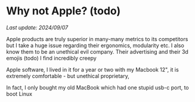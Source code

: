 # Why not Apple? (todo)

*Last update: 2024/09/07*

Apple products are truly superior in many-many metrics to its competitors but I take a huge issue regarding their ergonomics, modularity etc. I also know them to be an unethical evil company. Their advertising and their 3d emojis (todo) I find incredibly creepy

Apple software, I lived in it for a year or two with my Macbook 12", it is extremely comfortable - but unethical proprietary, 

In fact, I only bought my old MacBook which had one stupid usb-c port, to boot Linux
